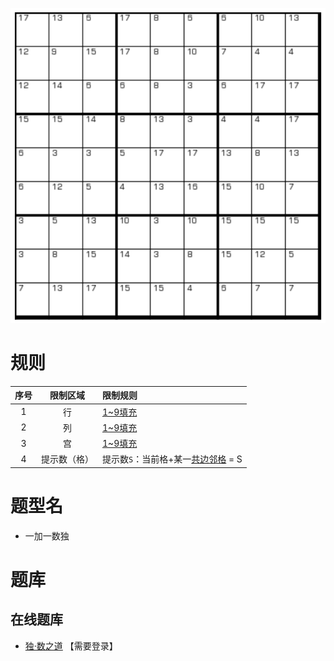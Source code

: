 ![](../../../../images/sudoku/一加一数独.png)

# 规则
| 序号 | 限制区域 | 限制规则 |
| :---: | :---: | :--- |
| 1 | 行 | [1~9填充] |
| 2 | 列 | [1~9填充] |
| 3 | 宫 | [1~9填充] |
| 4 | 提示数（格） | 提示数`S`：当前格+某一[共边邻格] = S |

# 题型名
- 一加一数独

# 题库

## 在线题库
- [独·数之道](http://www.sudokufans.org.cn/lx/game.index.php?type=1p1) 【需要登录】

[1~9填充]: ../../../../rules.md#1~9填充
[共边邻格]: ../../../../rules.md#共边邻格